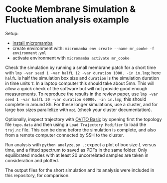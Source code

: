 # Cooke Membrane Simulation & Fluctuation analysis example

Setup:

- [install micromamba](https://mamba.readthedocs.io/en/latest/installation/micromamba-installation.html)
- create environment with: `micromamba env create --name mr_cooke -f environment.yml`
- activate environment with `micromamba activate mr_cooke`

Check the simulation by running a small membrane patch for a short time with `lmp -var seed 1 -var halfL 12 -var duration 1000. -in in.lmp`; here `halfL` is half the simulation box size and `duration` is the simulation duration in time units $\tau$.
In a laptop computer this should take about 5mn.
This will allow a quick check of the software but will not provide good enough measurements.
To reproduce the results in the review paper, use `lmp -var seed 1 -var halfL 30 -var duration 60000. -in in.lmp`; this should complete in around 8h.
For these longer simulations, use a cluster, and for large box sizes parallelize with `mpi` (check your cluster documentation).

Optionally, inspect trajectory with [OVITO Basic](https://www.ovito.org/#download) by opening first the topology file `topo.data` and then using a `Load Trajectory Modifier` to load the `traj.nc` file.
This can be done before the simulation is complete, and also from a remote computer connected by SSH to the cluster.

Run analysis with `python analyze.py .`; expect a plot of box size $L$ versus time, and a fitted spectrum to saved as PDFs in the same folder.
Only equilibrated modes with at least 20 uncorrelated samples are taken in consideration and plotted.

The output files for the short simulation and its analysis were included in this repository, for comparison.